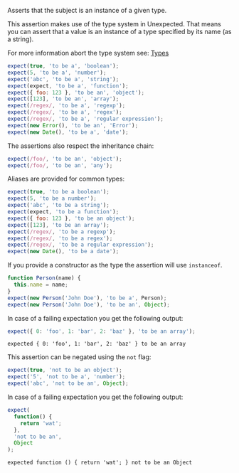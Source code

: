 Asserts that the subject is an instance of a given type.

This assertion makes use of the type system in Unexpected. That means
you can assert that a value is an instance of a type specified by
its name (as a string).

For more information abort the type system see: [Types](../../../api/addType/)

```js
expect(true, 'to be a', 'boolean');
expect(5, 'to be a', 'number');
expect('abc', 'to be a', 'string');
expect(expect, 'to be a', 'function');
expect({ foo: 123 }, 'to be an', 'object');
expect([123], 'to be an', 'array');
expect(/regex/, 'to be a', 'regexp');
expect(/regex/, 'to be a', 'regex');
expect(/regex/, 'to be a', 'regular expression');
expect(new Error(), 'to be an', 'Error');
expect(new Date(), 'to be a', 'date');
```

The assertions also respect the inheritance chain:

```js
expect(/foo/, 'to be an', 'object');
expect(/foo/, 'to be an', 'any');
```

Aliases are provided for common types:

```js
expect(true, 'to be a boolean');
expect(5, 'to be a number');
expect('abc', 'to be a string');
expect(expect, 'to be a function');
expect({ foo: 123 }, 'to be an object');
expect([123], 'to be an array');
expect(/regex/, 'to be a regexp');
expect(/regex/, 'to be a regex');
expect(/regex/, 'to be a regular expression');
expect(new Date(), 'to be a date');
```

If you provide a constructor as the type the assertion will use `instanceof`.

```js
function Person(name) {
  this.name = name;
}
expect(new Person('John Doe'), 'to be a', Person);
expect(new Person('John Doe'), 'to be an', Object);
```

In case of a failing expectation you get the following output:

```js
expect({ 0: 'foo', 1: 'bar', 2: 'baz' }, 'to be an array');
```

```output
expected { 0: 'foo', 1: 'bar', 2: 'baz' } to be an array
```

This assertion can be negated using the `not` flag:

```js
expect(true, 'not to be an object');
expect('5', 'not to be a', 'number');
expect('abc', 'not to be an', Object);
```

In case of a failing expectation you get the following output:

```js
expect(
  function() {
    return 'wat';
  },
  'not to be an',
  Object
);
```

```output
expected function () { return 'wat'; } not to be an Object
```
